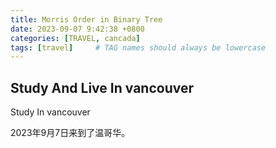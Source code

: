 ```yaml
---
title: Morris Order in Binary Tree
date: 2023-09-07 9:42:38 +0800
categories: [TRAVEL, cancada]
tags: [travel]     # TAG names should always be lowercase
---
```


## Study And Live In vancouver

Study In vancouver


2023年9月7日来到了温哥华。
